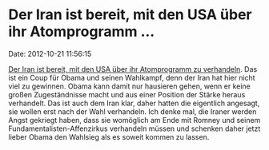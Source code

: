 Der Iran ist bereit, mit den USA über ihr Atomprogramm \...
===========================================================

Date: 2012-10-21 11:56:15

[Der Iran ist bereit, mit den USA über ihr Atomprogramm zu
verhandeln](http://www.nytimes.com/2012/10/21/world/iran-said-ready-to-talk-to-us-about-nuclear-program.html?_r=0).
Das ist ein Coup für Obama und seinen Wahlkampf, denn der Iran hat hier
nicht viel zu gewinnen. Obama kann damit nur hausieren gehen, wenn er
keine großen Zugeständnisse macht und aus einer Position der Stärke
heraus verhandelt. Das ist auch dem Iran klar, daher hatten die
eigentlich angesagt, sie wollen erst nach der Wahl verhandeln. Ich denke
mal, die Iraner werden Angst gekriegt haben, dass sie womöglich am Ende
mit Romney und seinem Fundamentalisten-Affenzirkus verhandeln müssen und
schenken daher jetzt lieber Obama den Wahlsieg als es soweit kommen zu
lassen.

